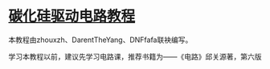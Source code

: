 # [碳化硅驱动电路教程](https://zhouxzh.github.io/driver/)

本教程由zhouxzh、DarentTheYang、DNFfafa联袂编写。

学习本教程以前，建议先学习电路课，推荐书籍为——《电路》邱关源著，第六版
